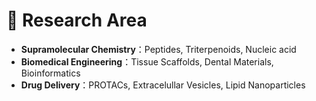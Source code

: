 # 📃 Research Area
- **Supramolecular Chemistry**：Peptides, Triterpenoids, Nucleic acid
- **Biomedical Engineering**：Tissue Scaffolds, Dental Materials, Bioinformatics
- **Drug Delivery**：PROTACs, Extracelullar Vesicles, Lipid Nanoparticles
